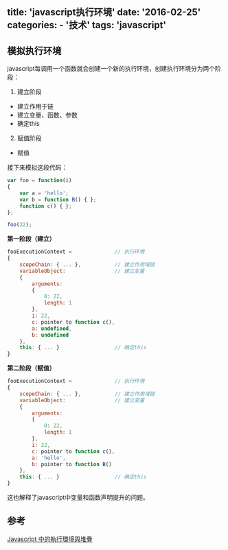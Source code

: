title: 'javascript执行环境'
date: '2016-02-25'
categories:
	- '技术'
tags: 'javascript'
---

## 模拟执行环境

javascript每调用一个函数就会创建一个新的执行环境，创建执行环境分为两个阶段：

1. 建立阶段
  * 建立作用于链
  * 建立变量、函数、参数
  * 确定this
2. 赋值阶段
  * 赋值

<!-- more -->

接下来模拟这段代码：

```js
var foo = function(i)
{
    var a = 'hello';
    var b = function B() { };
    function c() { };
};

foo(22);
```

**第一阶段（建立）**

```js
fooExecutionContext =              // 执行环境
{
    scopeChain: { ... },           // 建立作用域链
    variableObject:                // 建立变量
    {
        arguments:
        {
            0: 22,
            length: 1
        },
        i: 22,
        c: pointer to function c(),
        a: undefined,
        b: undefined
    },
    this: { ... }                  // 确定this
}
```

**第二阶段（赋值）**

```js
fooExecutionContext =              // 执行环境
{
    scopeChain: { ... },           // 建立作用域链
    variableObject:                // 建立变量
    {
        arguments:
        {
            0: 22,
            length: 1
        },
        i: 22,
        c: pointer to function c(),
        a: 'hello',
        b: pointer to function B()
    },
    this: { ... }                  // 确定this
}
```

这也解释了javascript中变量和函数声明提升的问题。

## 参考

[Javascript 中的執行環境與堆疊](https://segmentfault.com/a/1190000004491834)